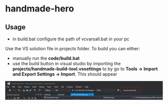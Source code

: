 # handmade-hero

## Usage
- in build.bat configure the path of vcvarsall.bat in your pc

Use the VS solution file in projects folder. To build you can either:
- manually run the **code/build.bat**
- use the build button in visual studio by importing the **projects/handmade-build-tool.vssettings** to by go to **Tools -> Import and Export Settings -> Import**. This should appear

![alt text](./misc/img/handmade-build-tool.png)
